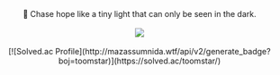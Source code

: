 <div align="center">
  🌟 Chase hope like a tiny light that can only be seen in the dark.
  <br/>
  <br/>
  <a href="https://www.notion.so/yunn4humanity/Hi-I-m-YUNN-d01205a5a2e04108bc13808bd04eb344" target="_blank"><img src="https://img.shields.io/badge/Intro-ffffff?style=flat-square&logo=notion&logoColor=000000"/></a>
  <br/>
  <br/>
  [![Solved.ac Profile](http://mazassumnida.wtf/api/v2/generate_badge?boj=toomstar)](https://solved.ac/toomstar/)


</div>



<!--

깃허브 스탯
![YUNN's github stats](https://github-readme-stats.vercel.app/api?username=yunn4humanity&show_icons=true)

-->


